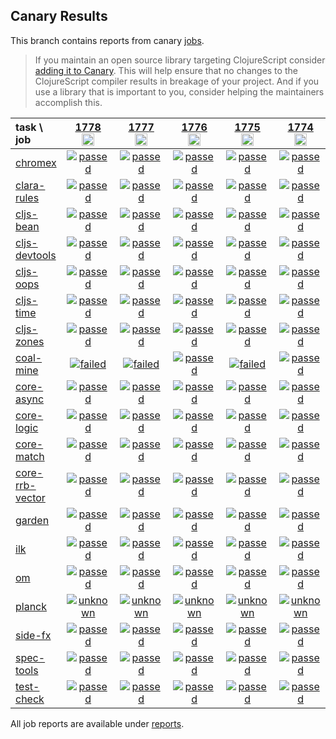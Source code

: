 ## Canary Results

This branch contains reports from canary [jobs](https://github.com/cljs-oss/canary/tree/jobs).

> If you maintain an open source library targeting ClojureScript consider [adding it to Canary](https://github.com/cljs-oss/canary/tree/master#how-to-participate). This will help ensure that no changes to the ClojureScript compiler results in breakage of your project. And if you use a library that is important to you, consider helping the maintainers accomplish this.

[//]: # (begin_overview_table)

| task \ job | <a href="reports/2021/05/14/job-001778-1.10.859-fc265c52" title="job #1778&#xA;&#xA;job&#xA;&#xA;requested by BinaryAge Bot (@babot) on 2021-05-14T11:09:10Z">1778<br/><img width=20 height=20 src="https://avatars.githubusercontent.com/u/1476765?v=4&s=60"></a> | <a href="reports/2021/05/13/job-001777-1.10.858-927f221f" title="job #1777&#xA;&#xA;job&#xA;&#xA;requested by BinaryAge Bot (@babot) on 2021-05-13T11:10:37Z">1777<br/><img width=20 height=20 src="https://avatars.githubusercontent.com/u/1476765?v=4&s=60"></a> | <a href="reports/2021/05/12/job-001776-1.10.857-d82b10a9" title="job #1776&#xA;&#xA;job&#xA;&#xA;requested by BinaryAge Bot (@babot) on 2021-05-12T11:09:21Z">1776<br/><img width=20 height=20 src="https://avatars.githubusercontent.com/u/1476765?v=4&s=60"></a> | <a href="reports/2021/05/11/job-001775-1.10.856-4a73bc8b" title="job #1775&#xA;&#xA;job&#xA;&#xA;requested by BinaryAge Bot (@babot) on 2021-05-11T11:07:53Z">1775<br/><img width=20 height=20 src="https://avatars.githubusercontent.com/u/1476765?v=4&s=60"></a> | <a href="reports/2021/05/10/job-001774-1.10.856-4a73bc8b" title="job #1774&#xA;&#xA;job&#xA;&#xA;requested by BinaryAge Bot (@babot) on 2021-05-10T11:07:56Z">1774<br/><img width=20 height=20 src="https://avatars.githubusercontent.com/u/1476765?v=4&s=60"></a> | <a href="reports/2021/05/09/job-001773-1.10.856-4a73bc8b" title="job #1773&#xA;&#xA;job&#xA;&#xA;requested by BinaryAge Bot (@babot) on 2021-05-09T11:07:43Z">1773<br/><img width=20 height=20 src="https://avatars.githubusercontent.com/u/1476765?v=4&s=60"></a> | <a href="reports/2021/05/08/job-001772-1.10.856-4a73bc8b" title="job #1772&#xA;&#xA;job&#xA;&#xA;requested by BinaryAge Bot (@babot) on 2021-05-08T11:07:47Z">1772<br/><img width=20 height=20 src="https://avatars.githubusercontent.com/u/1476765?v=4&s=60"></a> | <a href="reports/2021/05/07/job-001771-1.10.856-4a73bc8b" title="job #1771&#xA;&#xA;job&#xA;&#xA;requested by BinaryAge Bot (@babot) on 2021-05-07T11:07:56Z">1771<br/><img width=20 height=20 src="https://avatars.githubusercontent.com/u/1476765?v=4&s=60"></a> | <a href="reports/2021/05/06/job-001770-1.10.856-4a73bc8b" title="job #1770&#xA;&#xA;job&#xA;&#xA;requested by BinaryAge Bot (@babot) on 2021-05-06T11:08:14Z">1770<br/><img width=20 height=20 src="https://avatars.githubusercontent.com/u/1476765?v=4&s=60"></a> | <a href="reports/2021/05/05/job-001769-1.10.856-4a73bc8b" title="job #1769&#xA;&#xA;job&#xA;&#xA;requested by BinaryAge Bot (@babot) on 2021-05-05T11:07:53Z">1769<br/><img width=20 height=20 src="https://avatars.githubusercontent.com/u/1476765?v=4&s=60"></a> |
| :--- | :---: | :---: | :---: | :---: | :---: | :---: | :---: | :---: | :---: | :---: |
| [chromex](https://github.com/binaryage/chromex) | <a href="reports/2021/05/14/job-001778-1.10.859-fc265c52#-chromex"><img title="passed" src="http://box.binaryage.com/s-passed.svg"><a> | <a href="reports/2021/05/13/job-001777-1.10.858-927f221f#-chromex"><img title="passed" src="http://box.binaryage.com/s-passed.svg"><a> | <a href="reports/2021/05/12/job-001776-1.10.857-d82b10a9#-chromex"><img title="passed" src="http://box.binaryage.com/s-passed.svg"><a> | <a href="reports/2021/05/11/job-001775-1.10.856-4a73bc8b#-chromex"><img title="passed" src="http://box.binaryage.com/s-passed.svg"><a> | <a href="reports/2021/05/10/job-001774-1.10.856-4a73bc8b#-chromex"><img title="passed" src="http://box.binaryage.com/s-passed.svg"><a> | <a href="reports/2021/05/09/job-001773-1.10.856-4a73bc8b#-chromex"><img title="passed" src="http://box.binaryage.com/s-passed.svg"><a> | <a href="reports/2021/05/08/job-001772-1.10.856-4a73bc8b#-chromex"><img title="passed" src="http://box.binaryage.com/s-passed.svg"><a> | <a href="reports/2021/05/07/job-001771-1.10.856-4a73bc8b#-chromex"><img title="passed" src="http://box.binaryage.com/s-passed.svg"><a> | <a href="reports/2021/05/06/job-001770-1.10.856-4a73bc8b#-chromex"><img title="passed" src="http://box.binaryage.com/s-passed.svg"><a> | <a href="reports/2021/05/05/job-001769-1.10.856-4a73bc8b#-chromex"><img title="passed" src="http://box.binaryage.com/s-passed.svg"><a> |
| [clara-rules](https://github.com/cerner/clara-rules) | <a href="reports/2021/05/14/job-001778-1.10.859-fc265c52#-clara-rules"><img title="passed" src="http://box.binaryage.com/s-passed.svg"><a> | <a href="reports/2021/05/13/job-001777-1.10.858-927f221f#-clara-rules"><img title="passed" src="http://box.binaryage.com/s-passed.svg"><a> | <a href="reports/2021/05/12/job-001776-1.10.857-d82b10a9#-clara-rules"><img title="passed" src="http://box.binaryage.com/s-passed.svg"><a> | <a href="reports/2021/05/11/job-001775-1.10.856-4a73bc8b#-clara-rules"><img title="passed" src="http://box.binaryage.com/s-passed.svg"><a> | <a href="reports/2021/05/10/job-001774-1.10.856-4a73bc8b#-clara-rules"><img title="passed" src="http://box.binaryage.com/s-passed.svg"><a> | <a href="reports/2021/05/09/job-001773-1.10.856-4a73bc8b#-clara-rules"><img title="passed" src="http://box.binaryage.com/s-passed.svg"><a> | <a href="reports/2021/05/08/job-001772-1.10.856-4a73bc8b#-clara-rules"><img title="passed" src="http://box.binaryage.com/s-passed.svg"><a> | <a href="reports/2021/05/07/job-001771-1.10.856-4a73bc8b#-clara-rules"><img title="passed" src="http://box.binaryage.com/s-passed.svg"><a> | <a href="reports/2021/05/06/job-001770-1.10.856-4a73bc8b#-clara-rules"><img title="passed" src="http://box.binaryage.com/s-passed.svg"><a> | <a href="reports/2021/05/05/job-001769-1.10.856-4a73bc8b#-clara-rules"><img title="passed" src="http://box.binaryage.com/s-passed.svg"><a> |
| [cljs-bean](https://github.com/mfikes/cljs-bean) | <a href="reports/2021/05/14/job-001778-1.10.859-fc265c52#-cljs-bean"><img title="passed" src="http://box.binaryage.com/s-passed.svg"><a> | <a href="reports/2021/05/13/job-001777-1.10.858-927f221f#-cljs-bean"><img title="passed" src="http://box.binaryage.com/s-passed.svg"><a> | <a href="reports/2021/05/12/job-001776-1.10.857-d82b10a9#-cljs-bean"><img title="passed" src="http://box.binaryage.com/s-passed.svg"><a> | <a href="reports/2021/05/11/job-001775-1.10.856-4a73bc8b#-cljs-bean"><img title="passed" src="http://box.binaryage.com/s-passed.svg"><a> | <a href="reports/2021/05/10/job-001774-1.10.856-4a73bc8b#-cljs-bean"><img title="passed" src="http://box.binaryage.com/s-passed.svg"><a> | <a href="reports/2021/05/09/job-001773-1.10.856-4a73bc8b#-cljs-bean"><img title="passed" src="http://box.binaryage.com/s-passed.svg"><a> | <a href="reports/2021/05/08/job-001772-1.10.856-4a73bc8b#-cljs-bean"><img title="passed" src="http://box.binaryage.com/s-passed.svg"><a> | <a href="reports/2021/05/07/job-001771-1.10.856-4a73bc8b#-cljs-bean"><img title="passed" src="http://box.binaryage.com/s-passed.svg"><a> | <a href="reports/2021/05/06/job-001770-1.10.856-4a73bc8b#-cljs-bean"><img title="passed" src="http://box.binaryage.com/s-passed.svg"><a> | <a href="reports/2021/05/05/job-001769-1.10.856-4a73bc8b#-cljs-bean"><img title="passed" src="http://box.binaryage.com/s-passed.svg"><a> |
| [cljs-devtools](https://github.com/binaryage/cljs-devtools) | <a href="reports/2021/05/14/job-001778-1.10.859-fc265c52#-cljs-devtools"><img title="passed" src="http://box.binaryage.com/s-passed.svg"><a> | <a href="reports/2021/05/13/job-001777-1.10.858-927f221f#-cljs-devtools"><img title="passed" src="http://box.binaryage.com/s-passed.svg"><a> | <a href="reports/2021/05/12/job-001776-1.10.857-d82b10a9#-cljs-devtools"><img title="passed" src="http://box.binaryage.com/s-passed.svg"><a> | <a href="reports/2021/05/11/job-001775-1.10.856-4a73bc8b#-cljs-devtools"><img title="passed" src="http://box.binaryage.com/s-passed.svg"><a> | <a href="reports/2021/05/10/job-001774-1.10.856-4a73bc8b#-cljs-devtools"><img title="passed" src="http://box.binaryage.com/s-passed.svg"><a> | <a href="reports/2021/05/09/job-001773-1.10.856-4a73bc8b#-cljs-devtools"><img title="passed" src="http://box.binaryage.com/s-passed.svg"><a> | <a href="reports/2021/05/08/job-001772-1.10.856-4a73bc8b#-cljs-devtools"><img title="passed" src="http://box.binaryage.com/s-passed.svg"><a> | <a href="reports/2021/05/07/job-001771-1.10.856-4a73bc8b#-cljs-devtools"><img title="passed" src="http://box.binaryage.com/s-passed.svg"><a> | <a href="reports/2021/05/06/job-001770-1.10.856-4a73bc8b#-cljs-devtools"><img title="passed" src="http://box.binaryage.com/s-passed.svg"><a> | <a href="reports/2021/05/05/job-001769-1.10.856-4a73bc8b#-cljs-devtools"><img title="passed" src="http://box.binaryage.com/s-passed.svg"><a> |
| [cljs-oops](https://github.com/binaryage/cljs-oops) | <a href="reports/2021/05/14/job-001778-1.10.859-fc265c52#-cljs-oops"><img title="passed" src="http://box.binaryage.com/s-passed.svg"><a> | <a href="reports/2021/05/13/job-001777-1.10.858-927f221f#-cljs-oops"><img title="passed" src="http://box.binaryage.com/s-passed.svg"><a> | <a href="reports/2021/05/12/job-001776-1.10.857-d82b10a9#-cljs-oops"><img title="passed" src="http://box.binaryage.com/s-passed.svg"><a> | <a href="reports/2021/05/11/job-001775-1.10.856-4a73bc8b#-cljs-oops"><img title="passed" src="http://box.binaryage.com/s-passed.svg"><a> | <a href="reports/2021/05/10/job-001774-1.10.856-4a73bc8b#-cljs-oops"><img title="passed" src="http://box.binaryage.com/s-passed.svg"><a> | <a href="reports/2021/05/09/job-001773-1.10.856-4a73bc8b#-cljs-oops"><img title="passed" src="http://box.binaryage.com/s-passed.svg"><a> | <a href="reports/2021/05/08/job-001772-1.10.856-4a73bc8b#-cljs-oops"><img title="passed" src="http://box.binaryage.com/s-passed.svg"><a> | <a href="reports/2021/05/07/job-001771-1.10.856-4a73bc8b#-cljs-oops"><img title="passed" src="http://box.binaryage.com/s-passed.svg"><a> | <a href="reports/2021/05/06/job-001770-1.10.856-4a73bc8b#-cljs-oops"><img title="passed" src="http://box.binaryage.com/s-passed.svg"><a> | <a href="reports/2021/05/05/job-001769-1.10.856-4a73bc8b#-cljs-oops"><img title="passed" src="http://box.binaryage.com/s-passed.svg"><a> |
| [cljs-time](https://github.com/andrewmcveigh/cljs-time) | <a href="reports/2021/05/14/job-001778-1.10.859-fc265c52#-cljs-time"><img title="passed" src="http://box.binaryage.com/s-passed.svg"><a> | <a href="reports/2021/05/13/job-001777-1.10.858-927f221f#-cljs-time"><img title="passed" src="http://box.binaryage.com/s-passed.svg"><a> | <a href="reports/2021/05/12/job-001776-1.10.857-d82b10a9#-cljs-time"><img title="passed" src="http://box.binaryage.com/s-passed.svg"><a> | <a href="reports/2021/05/11/job-001775-1.10.856-4a73bc8b#-cljs-time"><img title="passed" src="http://box.binaryage.com/s-passed.svg"><a> | <a href="reports/2021/05/10/job-001774-1.10.856-4a73bc8b#-cljs-time"><img title="passed" src="http://box.binaryage.com/s-passed.svg"><a> | <a href="reports/2021/05/09/job-001773-1.10.856-4a73bc8b#-cljs-time"><img title="passed" src="http://box.binaryage.com/s-passed.svg"><a> | <a href="reports/2021/05/08/job-001772-1.10.856-4a73bc8b#-cljs-time"><img title="passed" src="http://box.binaryage.com/s-passed.svg"><a> | <a href="reports/2021/05/07/job-001771-1.10.856-4a73bc8b#-cljs-time"><img title="passed" src="http://box.binaryage.com/s-passed.svg"><a> | <a href="reports/2021/05/06/job-001770-1.10.856-4a73bc8b#-cljs-time"><img title="passed" src="http://box.binaryage.com/s-passed.svg"><a> | <a href="reports/2021/05/05/job-001769-1.10.856-4a73bc8b#-cljs-time"><img title="passed" src="http://box.binaryage.com/s-passed.svg"><a> |
| [cljs-zones](https://github.com/binaryage/cljs-zones) | <a href="reports/2021/05/14/job-001778-1.10.859-fc265c52#-cljs-zones"><img title="passed" src="http://box.binaryage.com/s-passed.svg"><a> | <a href="reports/2021/05/13/job-001777-1.10.858-927f221f#-cljs-zones"><img title="passed" src="http://box.binaryage.com/s-passed.svg"><a> | <a href="reports/2021/05/12/job-001776-1.10.857-d82b10a9#-cljs-zones"><img title="passed" src="http://box.binaryage.com/s-passed.svg"><a> | <a href="reports/2021/05/11/job-001775-1.10.856-4a73bc8b#-cljs-zones"><img title="passed" src="http://box.binaryage.com/s-passed.svg"><a> | <a href="reports/2021/05/10/job-001774-1.10.856-4a73bc8b#-cljs-zones"><img title="passed" src="http://box.binaryage.com/s-passed.svg"><a> | <a href="reports/2021/05/09/job-001773-1.10.856-4a73bc8b#-cljs-zones"><img title="passed" src="http://box.binaryage.com/s-passed.svg"><a> | <a href="reports/2021/05/08/job-001772-1.10.856-4a73bc8b#-cljs-zones"><img title="passed" src="http://box.binaryage.com/s-passed.svg"><a> | <a href="reports/2021/05/07/job-001771-1.10.856-4a73bc8b#-cljs-zones"><img title="passed" src="http://box.binaryage.com/s-passed.svg"><a> | <a href="reports/2021/05/06/job-001770-1.10.856-4a73bc8b#-cljs-zones"><img title="passed" src="http://box.binaryage.com/s-passed.svg"><a> | <a href="reports/2021/05/05/job-001769-1.10.856-4a73bc8b#-cljs-zones"><img title="passed" src="http://box.binaryage.com/s-passed.svg"><a> |
| [coal-mine](https://github.com/mfikes/coal-mine) | <a href="reports/2021/05/14/job-001778-1.10.859-fc265c52#-coal-mine"><img title="failed" src="http://box.binaryage.com/s-failed.svg"><a> | <a href="reports/2021/05/13/job-001777-1.10.858-927f221f#-coal-mine"><img title="failed" src="http://box.binaryage.com/s-failed.svg"><a> | <a href="reports/2021/05/12/job-001776-1.10.857-d82b10a9#-coal-mine"><img title="passed" src="http://box.binaryage.com/s-passed.svg"><a> | <a href="reports/2021/05/11/job-001775-1.10.856-4a73bc8b#-coal-mine"><img title="failed" src="http://box.binaryage.com/s-failed.svg"><a> | <a href="reports/2021/05/10/job-001774-1.10.856-4a73bc8b#-coal-mine"><img title="passed" src="http://box.binaryage.com/s-passed.svg"><a> | <a href="reports/2021/05/09/job-001773-1.10.856-4a73bc8b#-coal-mine"><img title="passed" src="http://box.binaryage.com/s-passed.svg"><a> | <a href="reports/2021/05/08/job-001772-1.10.856-4a73bc8b#-coal-mine"><img title="passed" src="http://box.binaryage.com/s-passed.svg"><a> | <a href="reports/2021/05/07/job-001771-1.10.856-4a73bc8b#-coal-mine"><img title="passed" src="http://box.binaryage.com/s-passed.svg"><a> | <a href="reports/2021/05/06/job-001770-1.10.856-4a73bc8b#-coal-mine"><img title="passed" src="http://box.binaryage.com/s-passed.svg"><a> | <a href="reports/2021/05/05/job-001769-1.10.856-4a73bc8b#-coal-mine"><img title="passed" src="http://box.binaryage.com/s-passed.svg"><a> |
| [core-async](https://github.com/clojure/core.async) | <a href="reports/2021/05/14/job-001778-1.10.859-fc265c52#-core-async"><img title="passed" src="http://box.binaryage.com/s-passed.svg"><a> | <a href="reports/2021/05/13/job-001777-1.10.858-927f221f#-core-async"><img title="passed" src="http://box.binaryage.com/s-passed.svg"><a> | <a href="reports/2021/05/12/job-001776-1.10.857-d82b10a9#-core-async"><img title="passed" src="http://box.binaryage.com/s-passed.svg"><a> | <a href="reports/2021/05/11/job-001775-1.10.856-4a73bc8b#-core-async"><img title="passed" src="http://box.binaryage.com/s-passed.svg"><a> | <a href="reports/2021/05/10/job-001774-1.10.856-4a73bc8b#-core-async"><img title="passed" src="http://box.binaryage.com/s-passed.svg"><a> | <a href="reports/2021/05/09/job-001773-1.10.856-4a73bc8b#-core-async"><img title="passed" src="http://box.binaryage.com/s-passed.svg"><a> | <a href="reports/2021/05/08/job-001772-1.10.856-4a73bc8b#-core-async"><img title="passed" src="http://box.binaryage.com/s-passed.svg"><a> | <a href="reports/2021/05/07/job-001771-1.10.856-4a73bc8b#-core-async"><img title="passed" src="http://box.binaryage.com/s-passed.svg"><a> | <a href="reports/2021/05/06/job-001770-1.10.856-4a73bc8b#-core-async"><img title="passed" src="http://box.binaryage.com/s-passed.svg"><a> | <a href="reports/2021/05/05/job-001769-1.10.856-4a73bc8b#-core-async"><img title="passed" src="http://box.binaryage.com/s-passed.svg"><a> |
| [core-logic](https://github.com/clojure/core.logic) | <a href="reports/2021/05/14/job-001778-1.10.859-fc265c52#-core-logic"><img title="passed" src="http://box.binaryage.com/s-passed.svg"><a> | <a href="reports/2021/05/13/job-001777-1.10.858-927f221f#-core-logic"><img title="passed" src="http://box.binaryage.com/s-passed.svg"><a> | <a href="reports/2021/05/12/job-001776-1.10.857-d82b10a9#-core-logic"><img title="passed" src="http://box.binaryage.com/s-passed.svg"><a> | <a href="reports/2021/05/11/job-001775-1.10.856-4a73bc8b#-core-logic"><img title="passed" src="http://box.binaryage.com/s-passed.svg"><a> | <a href="reports/2021/05/10/job-001774-1.10.856-4a73bc8b#-core-logic"><img title="passed" src="http://box.binaryage.com/s-passed.svg"><a> | <a href="reports/2021/05/09/job-001773-1.10.856-4a73bc8b#-core-logic"><img title="passed" src="http://box.binaryage.com/s-passed.svg"><a> | <a href="reports/2021/05/08/job-001772-1.10.856-4a73bc8b#-core-logic"><img title="passed" src="http://box.binaryage.com/s-passed.svg"><a> | <a href="reports/2021/05/07/job-001771-1.10.856-4a73bc8b#-core-logic"><img title="passed" src="http://box.binaryage.com/s-passed.svg"><a> | <a href="reports/2021/05/06/job-001770-1.10.856-4a73bc8b#-core-logic"><img title="passed" src="http://box.binaryage.com/s-passed.svg"><a> | <a href="reports/2021/05/05/job-001769-1.10.856-4a73bc8b#-core-logic"><img title="passed" src="http://box.binaryage.com/s-passed.svg"><a> |
| [core-match](https://github.com/clojure/core.match) | <a href="reports/2021/05/14/job-001778-1.10.859-fc265c52#-core-match"><img title="passed" src="http://box.binaryage.com/s-passed.svg"><a> | <a href="reports/2021/05/13/job-001777-1.10.858-927f221f#-core-match"><img title="passed" src="http://box.binaryage.com/s-passed.svg"><a> | <a href="reports/2021/05/12/job-001776-1.10.857-d82b10a9#-core-match"><img title="passed" src="http://box.binaryage.com/s-passed.svg"><a> | <a href="reports/2021/05/11/job-001775-1.10.856-4a73bc8b#-core-match"><img title="passed" src="http://box.binaryage.com/s-passed.svg"><a> | <a href="reports/2021/05/10/job-001774-1.10.856-4a73bc8b#-core-match"><img title="passed" src="http://box.binaryage.com/s-passed.svg"><a> | <a href="reports/2021/05/09/job-001773-1.10.856-4a73bc8b#-core-match"><img title="passed" src="http://box.binaryage.com/s-passed.svg"><a> | <a href="reports/2021/05/08/job-001772-1.10.856-4a73bc8b#-core-match"><img title="passed" src="http://box.binaryage.com/s-passed.svg"><a> | <a href="reports/2021/05/07/job-001771-1.10.856-4a73bc8b#-core-match"><img title="passed" src="http://box.binaryage.com/s-passed.svg"><a> | <a href="reports/2021/05/06/job-001770-1.10.856-4a73bc8b#-core-match"><img title="passed" src="http://box.binaryage.com/s-passed.svg"><a> | <a href="reports/2021/05/05/job-001769-1.10.856-4a73bc8b#-core-match"><img title="passed" src="http://box.binaryage.com/s-passed.svg"><a> |
| [core-rrb-vector](https://github.com/clojure/core.rrb-vector) | <a href="reports/2021/05/14/job-001778-1.10.859-fc265c52#-core-rrb-vector"><img title="passed" src="http://box.binaryage.com/s-passed.svg"><a> | <a href="reports/2021/05/13/job-001777-1.10.858-927f221f#-core-rrb-vector"><img title="passed" src="http://box.binaryage.com/s-passed.svg"><a> | <a href="reports/2021/05/12/job-001776-1.10.857-d82b10a9#-core-rrb-vector"><img title="passed" src="http://box.binaryage.com/s-passed.svg"><a> | <a href="reports/2021/05/11/job-001775-1.10.856-4a73bc8b#-core-rrb-vector"><img title="passed" src="http://box.binaryage.com/s-passed.svg"><a> | <a href="reports/2021/05/10/job-001774-1.10.856-4a73bc8b#-core-rrb-vector"><img title="passed" src="http://box.binaryage.com/s-passed.svg"><a> | <a href="reports/2021/05/09/job-001773-1.10.856-4a73bc8b#-core-rrb-vector"><img title="passed" src="http://box.binaryage.com/s-passed.svg"><a> | <a href="reports/2021/05/08/job-001772-1.10.856-4a73bc8b#-core-rrb-vector"><img title="passed" src="http://box.binaryage.com/s-passed.svg"><a> | <a href="reports/2021/05/07/job-001771-1.10.856-4a73bc8b#-core-rrb-vector"><img title="passed" src="http://box.binaryage.com/s-passed.svg"><a> | <a href="reports/2021/05/06/job-001770-1.10.856-4a73bc8b#-core-rrb-vector"><img title="passed" src="http://box.binaryage.com/s-passed.svg"><a> | <a href="reports/2021/05/05/job-001769-1.10.856-4a73bc8b#-core-rrb-vector"><img title="passed" src="http://box.binaryage.com/s-passed.svg"><a> |
| [garden](https://github.com/noprompt/garden) | <a href="reports/2021/05/14/job-001778-1.10.859-fc265c52#-garden"><img title="passed" src="http://box.binaryage.com/s-passed.svg"><a> | <a href="reports/2021/05/13/job-001777-1.10.858-927f221f#-garden"><img title="passed" src="http://box.binaryage.com/s-passed.svg"><a> | <a href="reports/2021/05/12/job-001776-1.10.857-d82b10a9#-garden"><img title="passed" src="http://box.binaryage.com/s-passed.svg"><a> | <a href="reports/2021/05/11/job-001775-1.10.856-4a73bc8b#-garden"><img title="passed" src="http://box.binaryage.com/s-passed.svg"><a> | <a href="reports/2021/05/10/job-001774-1.10.856-4a73bc8b#-garden"><img title="passed" src="http://box.binaryage.com/s-passed.svg"><a> | <a href="reports/2021/05/09/job-001773-1.10.856-4a73bc8b#-garden"><img title="passed" src="http://box.binaryage.com/s-passed.svg"><a> | <a href="reports/2021/05/08/job-001772-1.10.856-4a73bc8b#-garden"><img title="passed" src="http://box.binaryage.com/s-passed.svg"><a> | <a href="reports/2021/05/07/job-001771-1.10.856-4a73bc8b#-garden"><img title="passed" src="http://box.binaryage.com/s-passed.svg"><a> | <a href="reports/2021/05/06/job-001770-1.10.856-4a73bc8b#-garden"><img title="passed" src="http://box.binaryage.com/s-passed.svg"><a> | <a href="reports/2021/05/05/job-001769-1.10.856-4a73bc8b#-garden"><img title="passed" src="http://box.binaryage.com/s-passed.svg"><a> |
| [ilk](https://github.com/mfikes/ilk) | <a href="reports/2021/05/14/job-001778-1.10.859-fc265c52#-ilk"><img title="passed" src="http://box.binaryage.com/s-passed.svg"><a> | <a href="reports/2021/05/13/job-001777-1.10.858-927f221f#-ilk"><img title="passed" src="http://box.binaryage.com/s-passed.svg"><a> | <a href="reports/2021/05/12/job-001776-1.10.857-d82b10a9#-ilk"><img title="passed" src="http://box.binaryage.com/s-passed.svg"><a> | <a href="reports/2021/05/11/job-001775-1.10.856-4a73bc8b#-ilk"><img title="passed" src="http://box.binaryage.com/s-passed.svg"><a> | <a href="reports/2021/05/10/job-001774-1.10.856-4a73bc8b#-ilk"><img title="passed" src="http://box.binaryage.com/s-passed.svg"><a> | <a href="reports/2021/05/09/job-001773-1.10.856-4a73bc8b#-ilk"><img title="passed" src="http://box.binaryage.com/s-passed.svg"><a> | <a href="reports/2021/05/08/job-001772-1.10.856-4a73bc8b#-ilk"><img title="passed" src="http://box.binaryage.com/s-passed.svg"><a> | <a href="reports/2021/05/07/job-001771-1.10.856-4a73bc8b#-ilk"><img title="passed" src="http://box.binaryage.com/s-passed.svg"><a> | <a href="reports/2021/05/06/job-001770-1.10.856-4a73bc8b#-ilk"><img title="passed" src="http://box.binaryage.com/s-passed.svg"><a> | <a href="reports/2021/05/05/job-001769-1.10.856-4a73bc8b#-ilk"><img title="passed" src="http://box.binaryage.com/s-passed.svg"><a> |
| [om](https://github.com/omcljs/om) | <a href="reports/2021/05/14/job-001778-1.10.859-fc265c52#-om"><img title="passed" src="http://box.binaryage.com/s-passed.svg"><a> | <a href="reports/2021/05/13/job-001777-1.10.858-927f221f#-om"><img title="passed" src="http://box.binaryage.com/s-passed.svg"><a> | <a href="reports/2021/05/12/job-001776-1.10.857-d82b10a9#-om"><img title="passed" src="http://box.binaryage.com/s-passed.svg"><a> | <a href="reports/2021/05/11/job-001775-1.10.856-4a73bc8b#-om"><img title="passed" src="http://box.binaryage.com/s-passed.svg"><a> | <a href="reports/2021/05/10/job-001774-1.10.856-4a73bc8b#-om"><img title="passed" src="http://box.binaryage.com/s-passed.svg"><a> | <a href="reports/2021/05/09/job-001773-1.10.856-4a73bc8b#-om"><img title="passed" src="http://box.binaryage.com/s-passed.svg"><a> | <a href="reports/2021/05/08/job-001772-1.10.856-4a73bc8b#-om"><img title="passed" src="http://box.binaryage.com/s-passed.svg"><a> | <a href="reports/2021/05/07/job-001771-1.10.856-4a73bc8b#-om"><img title="passed" src="http://box.binaryage.com/s-passed.svg"><a> | <a href="reports/2021/05/06/job-001770-1.10.856-4a73bc8b#-om"><img title="passed" src="http://box.binaryage.com/s-passed.svg"><a> | <a href="reports/2021/05/05/job-001769-1.10.856-4a73bc8b#-om"><img title="passed" src="http://box.binaryage.com/s-passed.svg"><a> |
| [planck](https://github.com/planck-repl/planck) | <a href="reports/2021/05/14/job-001778-1.10.859-fc265c52#-planck"><img title="unknown" src="http://box.binaryage.com/s-unknown.svg"><a> | <a href="reports/2021/05/13/job-001777-1.10.858-927f221f#-planck"><img title="unknown" src="http://box.binaryage.com/s-unknown.svg"><a> | <a href="reports/2021/05/12/job-001776-1.10.857-d82b10a9#-planck"><img title="unknown" src="http://box.binaryage.com/s-unknown.svg"><a> | <a href="reports/2021/05/11/job-001775-1.10.856-4a73bc8b#-planck"><img title="unknown" src="http://box.binaryage.com/s-unknown.svg"><a> | <a href="reports/2021/05/10/job-001774-1.10.856-4a73bc8b#-planck"><img title="unknown" src="http://box.binaryage.com/s-unknown.svg"><a> | <a href="reports/2021/05/09/job-001773-1.10.856-4a73bc8b#-planck"><img title="unknown" src="http://box.binaryage.com/s-unknown.svg"><a> | <a href="reports/2021/05/08/job-001772-1.10.856-4a73bc8b#-planck"><img title="unknown" src="http://box.binaryage.com/s-unknown.svg"><a> | <a href="reports/2021/05/07/job-001771-1.10.856-4a73bc8b#-planck"><img title="unknown" src="http://box.binaryage.com/s-unknown.svg"><a> | <a href="reports/2021/05/06/job-001770-1.10.856-4a73bc8b#-planck"><img title="unknown" src="http://box.binaryage.com/s-unknown.svg"><a> | <a href="reports/2021/05/05/job-001769-1.10.856-4a73bc8b#-planck"><img title="unknown" src="http://box.binaryage.com/s-unknown.svg"><a> |
| [side-fx](https://github.com/cljsrn/side-fx) | <a href="reports/2021/05/14/job-001778-1.10.859-fc265c52#-side-fx"><img title="passed" src="http://box.binaryage.com/s-passed.svg"><a> | <a href="reports/2021/05/13/job-001777-1.10.858-927f221f#-side-fx"><img title="passed" src="http://box.binaryage.com/s-passed.svg"><a> | <a href="reports/2021/05/12/job-001776-1.10.857-d82b10a9#-side-fx"><img title="passed" src="http://box.binaryage.com/s-passed.svg"><a> | <a href="reports/2021/05/11/job-001775-1.10.856-4a73bc8b#-side-fx"><img title="passed" src="http://box.binaryage.com/s-passed.svg"><a> | <a href="reports/2021/05/10/job-001774-1.10.856-4a73bc8b#-side-fx"><img title="passed" src="http://box.binaryage.com/s-passed.svg"><a> | <a href="reports/2021/05/09/job-001773-1.10.856-4a73bc8b#-side-fx"><img title="passed" src="http://box.binaryage.com/s-passed.svg"><a> | <a href="reports/2021/05/08/job-001772-1.10.856-4a73bc8b#-side-fx"><img title="passed" src="http://box.binaryage.com/s-passed.svg"><a> | <a href="reports/2021/05/07/job-001771-1.10.856-4a73bc8b#-side-fx"><img title="passed" src="http://box.binaryage.com/s-passed.svg"><a> | <a href="reports/2021/05/06/job-001770-1.10.856-4a73bc8b#-side-fx"><img title="passed" src="http://box.binaryage.com/s-passed.svg"><a> | <a href="reports/2021/05/05/job-001769-1.10.856-4a73bc8b#-side-fx"><img title="passed" src="http://box.binaryage.com/s-passed.svg"><a> |
| [spec-tools](https://github.com/metosin/spec-tools) | <a href="reports/2021/05/14/job-001778-1.10.859-fc265c52#-spec-tools"><img title="passed" src="http://box.binaryage.com/s-passed.svg"><a> | <a href="reports/2021/05/13/job-001777-1.10.858-927f221f#-spec-tools"><img title="passed" src="http://box.binaryage.com/s-passed.svg"><a> | <a href="reports/2021/05/12/job-001776-1.10.857-d82b10a9#-spec-tools"><img title="passed" src="http://box.binaryage.com/s-passed.svg"><a> | <a href="reports/2021/05/11/job-001775-1.10.856-4a73bc8b#-spec-tools"><img title="passed" src="http://box.binaryage.com/s-passed.svg"><a> | <a href="reports/2021/05/10/job-001774-1.10.856-4a73bc8b#-spec-tools"><img title="passed" src="http://box.binaryage.com/s-passed.svg"><a> | <a href="reports/2021/05/09/job-001773-1.10.856-4a73bc8b#-spec-tools"><img title="passed" src="http://box.binaryage.com/s-passed.svg"><a> | <a href="reports/2021/05/08/job-001772-1.10.856-4a73bc8b#-spec-tools"><img title="passed" src="http://box.binaryage.com/s-passed.svg"><a> | <a href="reports/2021/05/07/job-001771-1.10.856-4a73bc8b#-spec-tools"><img title="passed" src="http://box.binaryage.com/s-passed.svg"><a> | <a href="reports/2021/05/06/job-001770-1.10.856-4a73bc8b#-spec-tools"><img title="passed" src="http://box.binaryage.com/s-passed.svg"><a> | <a href="reports/2021/05/05/job-001769-1.10.856-4a73bc8b#-spec-tools"><img title="passed" src="http://box.binaryage.com/s-passed.svg"><a> |
| [test-check](https://github.com/clojure/test.check) | <a href="reports/2021/05/14/job-001778-1.10.859-fc265c52#-test-check"><img title="passed" src="http://box.binaryage.com/s-passed.svg"><a> | <a href="reports/2021/05/13/job-001777-1.10.858-927f221f#-test-check"><img title="passed" src="http://box.binaryage.com/s-passed.svg"><a> | <a href="reports/2021/05/12/job-001776-1.10.857-d82b10a9#-test-check"><img title="passed" src="http://box.binaryage.com/s-passed.svg"><a> | <a href="reports/2021/05/11/job-001775-1.10.856-4a73bc8b#-test-check"><img title="passed" src="http://box.binaryage.com/s-passed.svg"><a> | <a href="reports/2021/05/10/job-001774-1.10.856-4a73bc8b#-test-check"><img title="passed" src="http://box.binaryage.com/s-passed.svg"><a> | <a href="reports/2021/05/09/job-001773-1.10.856-4a73bc8b#-test-check"><img title="passed" src="http://box.binaryage.com/s-passed.svg"><a> | <a href="reports/2021/05/08/job-001772-1.10.856-4a73bc8b#-test-check"><img title="passed" src="http://box.binaryage.com/s-passed.svg"><a> | <a href="reports/2021/05/07/job-001771-1.10.856-4a73bc8b#-test-check"><img title="passed" src="http://box.binaryage.com/s-passed.svg"><a> | <a href="reports/2021/05/06/job-001770-1.10.856-4a73bc8b#-test-check"><img title="passed" src="http://box.binaryage.com/s-passed.svg"><a> | <a href="reports/2021/05/05/job-001769-1.10.856-4a73bc8b#-test-check"><img title="passed" src="http://box.binaryage.com/s-passed.svg"><a> |

[//]: # (end_overview_table)

All job reports are available under [reports](reports).
